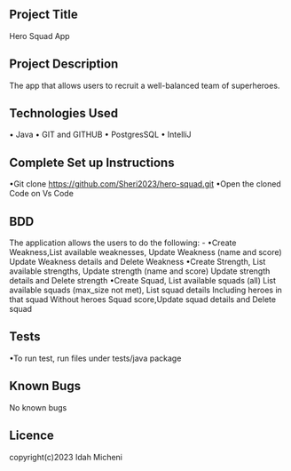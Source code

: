 ## Project Title
Hero Squad App

## Project Description
The app that allows users to recruit a well-balanced team of superheroes.

## Technologies Used
•	Java
•	GIT and GITHUB
•	PostgresSQL
•	IntelliJ

## Complete Set up Instructions
•Git clone https://github.com/Sheri2023/hero-squad.git
•Open the cloned Code on Vs Code

## BDD
The application allows the users to do the following: -
•Create Weakness,List available weaknesses, Update Weakness (name and score) Update Weakness details and Delete Weakness
•Create Strength, List available strengths, Update strength (name and score) Update strength details and Delete strength
•Create Squad, List available squads (all) List available squads (max_size not met), List squad details Including heroes in that squad Without heroes Squad score,Update squad details and Delete squad

## Tests
•To run test, run files under tests/java package
## Known Bugs
No known bugs
## Licence
copyright(c)2023 Idah Micheni

